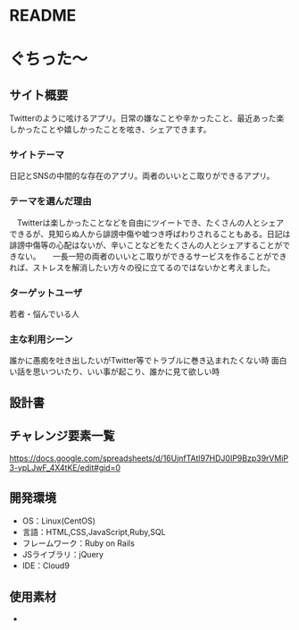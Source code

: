 # README

# ぐちった〜

## サイト概要
Twitterのように呟けるアプリ。日常の嫌なことや辛かったこと、最近あった楽しかったことや嬉しかったことを呟き、シェアできます。

### サイトテーマ
日記とSNSの中間的な存在のアプリ。両者のいいとこ取りができるアプリ。

### テーマを選んだ理由
　Twitterは楽しかったことなどを自由にツイートでき、たくさんの人とシェアできるが、見知らぬ人から誹謗中傷や嘘つき呼ばわりされることもある。日記は誹謗中傷等の心配はないが、辛いことなどをたくさんの人とシェアすることができない。
　
 一長一短の両者のいいとこ取りができるサービスを作ることができれば、ストレスを解消したい方々の役に立てるのではないかと考えました。

### ターゲットユーザ
若者・悩んでいる人

### 主な利用シーン
誰かに愚痴を吐き出したいがTwitter等でトラブルに巻き込まれたくない時
面白い話を思いついたり、いい事が起こり、誰かに見て欲しい時


## 設計書


## チャレンジ要素一覧
https://docs.google.com/spreadsheets/d/16UjnfTAtl97HDJ0IP9Bzp39rVMiP3-ypLJwF_4X4tKE/edit#gid=0

## 開発環境
- OS：Linux(CentOS)
- 言語：HTML,CSS,JavaScript,Ruby,SQL
- フレームワーク：Ruby on Rails
- JSライブラリ：jQuery
- IDE：Cloud9

## 使用素材
- 
